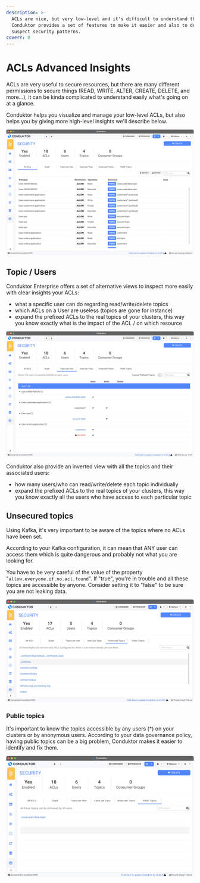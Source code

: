 ```yaml
---
description: >-
  ACLs are nice, but very low-level and it's difficult to understand them.
  Conduktor provides a set of features to make it easier and also to detect any
  suspect security patterns.
coverY: 0
---
```


# ACLs Advanced Insights

ACLs are very useful to secure resources, but there are many different permissions to secure things (READ, WRITE, ALTER, CREATE, DELETE, and more…), it can be kinda complicated to understand easily what's going on at a glance.

Conduktor helps you visualize and manage your low-level ACLs, but also helps you by giving more high-level insights we'll describe below.

![Low-level ACLs, difficult to interpret](<../../.gitbook/assets/Screenshot 2022-02-20 at 20.39.06.png>)

## Topic / Users

Conduktor Enterprise offers a set of alternative views to inspect more easily with clear insights your ACLs:

* what a specific user can do regarding read/write/delete topics
* which ACLs on a User are useless (topics are gone for instance)
* expand the prefixed ACLs to the real topics of your clusters, this way you know exactly what is the impact of the ACL / on which resource

![](<../../.gitbook/assets/Screenshot 2022-02-20 at 20.51.50.png>)

Conduktor also provide an inverted view with all the topics and their associated users:

* how many users/who can read/write/delete each topic individually
* expand the prefixed ACLs to the real topics of your clusters, this way you know exactly all the users who have access to each particular topic

## Unsecured topics

Using Kafka, it's very important to be aware of the topics where no ACLs have been set.

According to your Kafka configuration, it can mean that ANY user can access them which is quite dangerous and probably not what you are looking for.

You have to be very careful of the value of the property "`allow.everyone.if.no.acl.found`". If "true", you're in trouble and all these topics are accessible by anyone. Consider setting it to "false"  to be sure you are not leaking data.

![](<../../.gitbook/assets/Screenshot 2022-02-20 at 21.20.21.png>)

### Public topics

It's important to know the topics accessible by any users (\*) on your clusters or by anonymous users. According to your data governance policy, having public topics can be a big problem, Conduktor makes it easier to identify and fix them.

![](<../../.gitbook/assets/Screenshot 2022-02-20 at 21.05.40.png>)
















